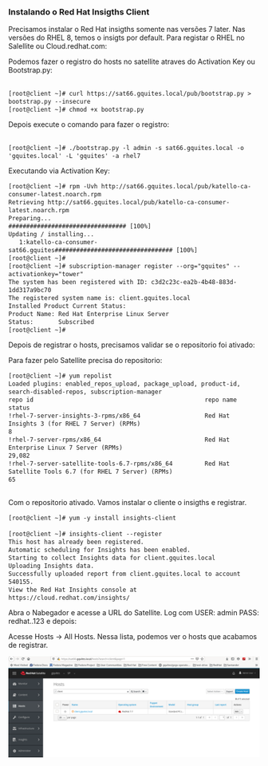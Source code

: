 ### Instalando o Red Hat Insigths Client

Precisamos instalar o Red Hat insigths somente nas versões 7 later. Nas versões do RHEL 8, temos o insigts por default. Para registar o RHEL no Salellite ou Cloud.redhat.com:

Podemos fazer o registro do hosts no satellite atraves do Activation Key ou Bootstrap.py:

~~~~

[root@client ~]# curl https://sat66.gquites.local/pub/bootstrap.py > bootstrap.py --insecure
[root@client ~]# chmod +x bootstrap.py

~~~~

Depois execute o comando para fazer o registro:

~~~~

[root@client ~]# ./bootstrap.py -l admin -s sat66.gquites.local -o 'gquites.local' -L 'gquites' -a rhel7

~~~~

Executando via Activation Key:

~~~~
[root@client ~]# rpm -Uvh http://sat66.gquites.local/pub/katello-ca-consumer-latest.noarch.rpm 
Retrieving http://sat66.gquites.local/pub/katello-ca-consumer-latest.noarch.rpm
Preparing...                          ################################# [100%]
Updating / installing...
   1:katello-ca-consumer-sat66.gquites################################# [100%]
[root@client ~]#   
[root@client ~]# subscription-manager register --org="gquites" --activationkey="tower"
The system has been registered with ID: c3d2c23c-ea2b-4b48-883d-1dd317a9bc70
The registered system name is: client.gquites.local
Installed Product Current Status:
Product Name: Red Hat Enterprise Linux Server
Status:       Subscribed
[root@client ~]#
~~~~

Depois de registrar o hosts, precisamos validar se o repositorio foi ativado:

Para fazer pelo Satellite precisa do repositorio:

~~~~
[root@client ~]# yum repolist
Loaded plugins: enabled_repos_upload, package_upload, product-id, search-disabled-repos, subscription-manager
repo id                                                repo name                                                                      status
!rhel-7-server-insights-3-rpms/x86_64                  Red Hat Insights 3 (for RHEL 7 Server) (RPMs)                                        8
!rhel-7-server-rpms/x86_64                             Red Hat Enterprise Linux 7 Server (RPMs)                                        29,082
!rhel-7-server-satellite-tools-6.7-rpms/x86_64         Red Hat Satellite Tools 6.7 (for RHEL 7 Server) (RPMs)                              65
   
~~~~

Com o repositorio ativado. Vamos instalar o cliente o insigths e registrar.

~~~~
[root@client ~]# yum -y install insights-client  

[root@client ~]# insights-client --register 
This host has already been registered.
Automatic scheduling for Insights has been enabled.
Starting to collect Insights data for client.gquites.local
Uploading Insights data.
Successfully uploaded report from client.gquites.local to account 540155.
View the Red Hat Insights console at https://cloud.redhat.com/insights/

~~~~

Abra o Nabegador e acesse a URL do Satellite. Log com USER: admin PASS: redhat..123 e depois:

Acesse Hosts → All Hosts. Nessa lista, podemos ver o hosts que acabamos de registrar. 

![](images/001.png)


